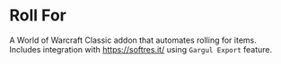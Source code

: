 # Roll For
A World of Warcraft Classic addon that automates rolling for items.  
Includes integration with https://softres.it/ using `Gargul Export` feature.

